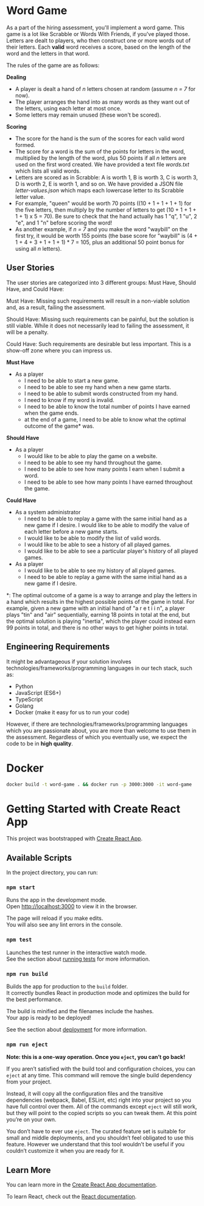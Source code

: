 # Word Game
As a part of the hiring assessment, you'll implement a word game. This game is a lot like Scrabble or Words With Friends, if you've played those. Letters are dealt to players, who then construct one or more words out of their letters. Each **valid** word receives a score, based on the length of the word and the letters in that word.

The rules of the game are as follows:

**Dealing**
- A player is dealt a hand of *n* letters chosen at random (assume *n = 7* for now).
- The player arranges the hand into as many words as they want out of the letters, using each letter at most once.
- Some letters may remain unused (these won't be scored).

**Scoring**
- The score for the hand is the sum of the scores for each valid word formed.
- The score for a word is the sum of the points for letters in the word, multiplied by the length of the word, plus 50 points if all *n* letters are used on the first word created. We have provided a text file *words.txt* which lists all valid words.
- Letters are scored as in Scrabble: A is worth 1, B is worth 3, C is worth 3, D is worth 2, E is worth 1, and so on. We have provided a JSON file *letter-values.json* which maps each lowercase letter to its Scrabble letter value.
- For example, "queen" would be worth 70 points ((10 + 1 + 1 + 1 + 1) for the five letters, then multiply by the number of letters to get (10 + 1 + 1 + 1 + 1) x 5 = 70). Be sure to check that the hand actually has 1 "q", 1 "u", 2 "e", and 1 "n" before scoring the word!
- As another example, if *n = 7* and you make the word "waybill" on the first try, it would be worth 155 points (the base score for "waybill" is (4 + 1 + 4 + 3 + 1 + 1 + 1) * 7 = 105, plus an additional 50 point bonus for using all *n* letters).

## User Stories
The user stories are categorized into 3 different groups: Must Have, Should Have, and Could Have:

Must Have: Missing such requirements will result in a non-viable solution and, as a result, failing the assessment.

Should Have: Missing such requirements can be painful, but the solution is still viable. While it does not necessarily lead to failing the assessment, it will be a penalty.

Could Have: Such requirements are desirable but less important. This is a show-off zone where you can impress us.


**Must Have**
* As a player 
  * I need to be able to start a new game.
  * I need to be able to see my hand when a new game starts.
  * I need to be able to submit words constructed from my hand.
  * I need to know if my word is invalid.
  * I need to be able to know the total number of points I have earned when the game ends.
  * at the end of a game, I need to be able to know what the optimal outcome of the game* was. 

**Should Have**
* As a player
  * I would like to be able to play the game on a website.
  * I need to be able to see my hand throughout the game.
  * I need to be able to see how many points I earn when I submit a word.
  * I need to be able to see how many points I have earned throughout the game.

**Could Have**
* As a system administrator 
  * I need to be able to replay a game with the same initial hand as a new game if I desire. I would like to be able to modify the value of each letter before a new game starts.
  * I would like to be able to modify the list of valid words.
  * I would like to be able to see a history of all played games.
  * I would like to be able to see a particular player's history of all played games.
* As a player
  * I would like to be able to see my history of all played games.
  * I need to be able to replay a game with the same initial hand as a new game if I desire.

*: The optimal outcome of a game is a way to arrange and play the letters in a hand which results in the highest possible points of the game in total. For example, given a new game with an initial hand of "a r e t i i n", a player plays "tin" and "air" sequentially, earning 18 points in total at the end, but the optimal solution is playing "inertia", which the player could instead earn 99 points in total, and there is no other ways to get higher points in total.

## Engineering Requirements
It might be advantageous if your solution involves technologies/frameworks/programming languages in our tech stack, such as:
- Python
- JavaScript (ES6+)
- TypeScript
- Golang
- Docker (make it easy for us to run your code)

However, if there are technologies/frameworks/programming languages which you are passionate about, you are more than welcome to use them in the assessment. Regardless of which you eventually use, we expect the code to be in **high quality**.

# Docker

```bash
docker build -t word-game . && docker run -p 3000:3000 -it word-game
```

# Getting Started with Create React App

This project was bootstrapped with [Create React App](https://github.com/facebook/create-react-app).

## Available Scripts

In the project directory, you can run:

### `npm start`

Runs the app in the development mode.\
Open [http://localhost:3000](http://localhost:3000) to view it in the browser.

The page will reload if you make edits.\
You will also see any lint errors in the console.

### `npm test`

Launches the test runner in the interactive watch mode.\
See the section about [running tests](https://facebook.github.io/create-react-app/docs/running-tests) for more information.

### `npm run build`

Builds the app for production to the `build` folder.\
It correctly bundles React in production mode and optimizes the build for the best performance.

The build is minified and the filenames include the hashes.\
Your app is ready to be deployed!

See the section about [deployment](https://facebook.github.io/create-react-app/docs/deployment) for more information.

### `npm run eject`

**Note: this is a one-way operation. Once you `eject`, you can’t go back!**

If you aren’t satisfied with the build tool and configuration choices, you can `eject` at any time. This command will remove the single build dependency from your project.

Instead, it will copy all the configuration files and the transitive dependencies (webpack, Babel, ESLint, etc) right into your project so you have full control over them. All of the commands except `eject` will still work, but they will point to the copied scripts so you can tweak them. At this point you’re on your own.

You don’t have to ever use `eject`. The curated feature set is suitable for small and middle deployments, and you shouldn’t feel obligated to use this feature. However we understand that this tool wouldn’t be useful if you couldn’t customize it when you are ready for it.

## Learn More

You can learn more in the [Create React App documentation](https://facebook.github.io/create-react-app/docs/getting-started).

To learn React, check out the [React documentation](https://reactjs.org/).
